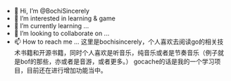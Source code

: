 - 👋 Hi, I’m @BochiSincerely
- 👀 I’m interested in learning & game
- 🌱 I’m currently learning ...
- 💞️ I’m looking to collaborate on ...
- 📫 How to reach me ...
这里是bochisincerely，个人喜欢去阅读go的相关技术书籍和开源书籍，同时个人喜欢是听音乐，纯音乐或者是节奏音乐（例子就是bof的那些，亦或者是音游，或者更多。）
gocache的话是我的一个学习项目，目前还在进行增加功能当中。
<!---
BochiSincerely/BochiSincerely is a ✨ special ✨ repository because its `README.md` (this file) appears on your GitHub profile.
You can click the Preview link to take a look at your changes.
--->
